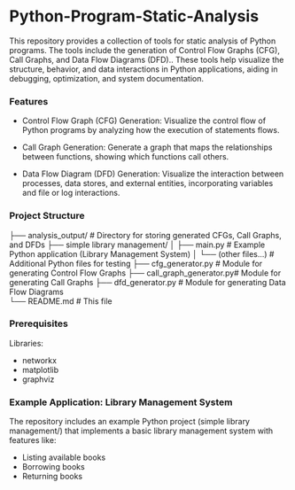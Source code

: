 # Python-Program-Static-Analysis
This repository provides a collection of tools for static analysis of Python programs. The tools include the generation of Control Flow Graphs (CFG), Call Graphs, and Data Flow Diagrams (DFD).. These tools help visualize the structure, behavior, and data interactions in Python applications, aiding in debugging, optimization, and system documentation.

### Features
- Control Flow Graph (CFG) Generation:
Visualize the control flow of Python programs by analyzing how the execution of statements flows.

- Call Graph Generation:
Generate a graph that maps the relationships between functions, showing which functions call others.

- Data Flow Diagram (DFD) Generation:
Visualize the interaction between processes, data stores, and external entities, incorporating variables and file or log interactions.

### Project Structure
├── analysis_output/       # Directory for storing generated CFGs, Call Graphs, and DFDs
├── simple library management/
│   ├── main.py            # Example Python application (Library Management System)
│   └── (other files...)   # Additional Python files for testing
├── cfg_generator.py       # Module for generating Control Flow Graphs
├── call_graph_generator.py# Module for generating Call Graphs
├── dfd_generator.py       # Module for generating Data Flow Diagrams  
└── README.md              # This file

### Prerequisites
Libraries:
- networkx
- matplotlib
- graphviz

### Example Application: Library Management System
The repository includes an example Python project (simple library management/) that implements a basic library management system with features like:
- Listing available books
- Borrowing books
- Returning books
